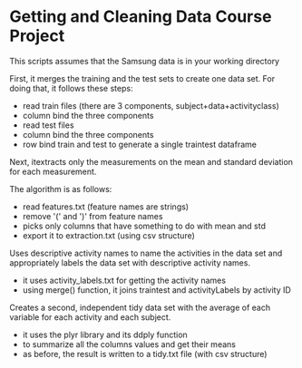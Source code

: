 Getting and Cleaning Data Course Project
========================================================

This scripts assumes that the  Samsung data is in your working directory

First, it merges the training and the test sets to create one data set.
For doing that, it follows these steps:

  * read train files (there are 3 components, subject+data+activityclass)
  * column bind the three components 
  * read test files
  * column bind the three components 
  * row bind train and test to generate a single traintest dataframe 

Next, itextracts only the measurements on the mean and standard deviation for each measurement. 
  
  The algorithm is as follows:
  * read features.txt (feature names are strings)
  * remove '(' and ')' from feature names
  * picks only columns that have something to do with mean and std
  * export it to extraction.txt (using csv structure)

Uses descriptive activity names to name the activities in the data set
and appropriately labels the data set with descriptive activity names. 


   * it uses activity_labels.txt for getting the activity names
   * using merge() function, it joins traintest and activityLabels by activity ID

Creates a second, independent tidy data set with the average of each variable for each activity and each subject.

   * it uses the plyr library and its ddply function
   * to summarize all the columns values and get their means
   * as before, the result is written to a tidy.txt file (with csv structure)
   
   
